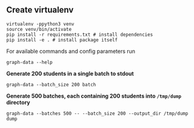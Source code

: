 ## Create virtualenv
```
virtualenv -ppython3 venv
source venv/bin/activate
pip install -r requirements.txt # install dependencies
pip install -e . # install package itself
```

For available commands and config parameters run

```
graph-data --help
```

**Generate 200 students in a single batch to stdout** 

```
graph-data --batch_size 200 batch
```

**Generate 500 batches, each containing 200 students into `/tmp/dump` directory**
```
graph-data --batches 500 -- --batch_size 200 --output_dir /tmp/dump dump
```


